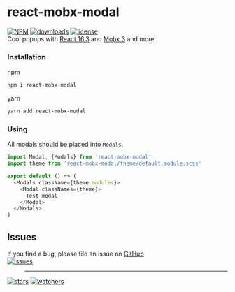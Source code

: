# react-mobx-modal
[![NPM](https://img.shields.io/npm/v/react-mobx-modal.svg)](https://github.com/d8corp/react-mobx-modal/blob/master/CHANGELOG.md)
[![downloads](https://img.shields.io/npm/dm/react-mobx-modal.svg)](https://www.npmjs.com/package/react-mobx-modal)
[![license](https://img.shields.io/npm/l/react-mobx-modal)](https://github.com/d8corp/react-mobx-modal/blob/master/LICENSE)  
Cool popups with [React 16.3](https://reactjs.org) and [Mobx 3](https://mobx.js.org) and more.
### Installation
npm
```bash
npm i react-mobx-modal
```
yarn
```bash
yarn add react-mobx-modal
```
### Using
All modals should be placed into `Modals`.
```typescript jsx
import Modal, {Modals} from 'react-mobx-modal'
import theme from 'react-mobx-modal/theme/default.module.scss'

export default () => (
  <Modals className={theme.modules}>
    <Modal classNames={theme}>
      Test modal
    </Modal>
  </Modals>
)
```
## Issues
If you find a bug, please file an issue on [GitHub](https://github.com/d8corp/react-mobx-modal/issues)  
[![issues](https://img.shields.io/github/issues-raw/d8corp/react-mobx-modal)](https://github.com/d8corp/react-mobx-modal/issues)  
> ---
[![stars](https://img.shields.io/github/stars/d8corp/react-mobx-modal?style=social)](https://github.com/d8corp/react-mobx-modal/stargazers)
[![watchers](https://img.shields.io/github/watchers/d8corp/react-mobx-modal?style=social)](https://github.com/d8corp/react-mobx-modal/watchers)

